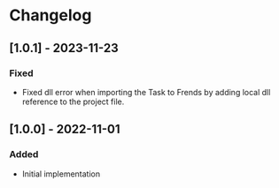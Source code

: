 # Changelog

## [1.0.1] - 2023-11-23
### Fixed
- Fixed dll error when importing the Task to Frends by adding local dll reference to the project file.

## [1.0.0] - 2022-11-01
### Added
- Initial implementation